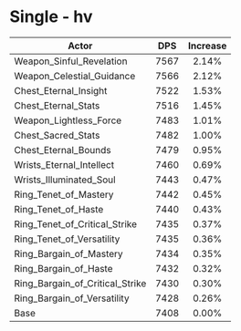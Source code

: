 # Single - hv
| Actor | DPS | Increase |
|---|:---:|:---:|
|Weapon_Sinful_Revelation|7567|2.14%|
|Weapon_Celestial_Guidance|7566|2.12%|
|Chest_Eternal_Insight|7522|1.53%|
|Chest_Eternal_Stats|7516|1.45%|
|Weapon_Lightless_Force|7483|1.01%|
|Chest_Sacred_Stats|7482|1.00%|
|Chest_Eternal_Bounds|7479|0.95%|
|Wrists_Eternal_Intellect|7460|0.69%|
|Wrists_Illuminated_Soul|7443|0.47%|
|Ring_Tenet_of_Mastery|7442|0.45%|
|Ring_Tenet_of_Haste|7440|0.43%|
|Ring_Tenet_of_Critical_Strike|7435|0.37%|
|Ring_Tenet_of_Versatility|7435|0.36%|
|Ring_Bargain_of_Mastery|7434|0.35%|
|Ring_Bargain_of_Haste|7432|0.32%|
|Ring_Bargain_of_Critical_Strike|7430|0.30%|
|Ring_Bargain_of_Versatility|7428|0.26%|
|Base|7408|0.00%|
